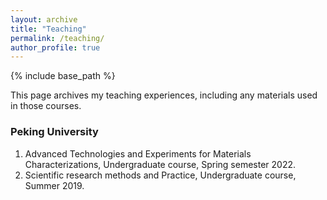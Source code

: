 ```yaml
---
layout: archive
title: "Teaching"
permalink: /teaching/
author_profile: true
---
```


{% include base_path %}

This page archives my teaching experiences, including any materials used in those courses.

### Peking University
1. Advanced Technologies and Experiments for Materials Characterizations, Undergraduate course, Spring semester 2022. 
2. Scientific research methods and Practice, Undergraduate course, Summer 2019. 
